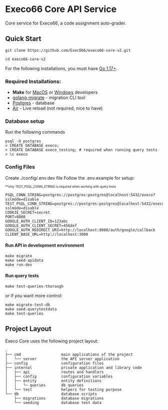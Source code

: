 # Execo66 Core API Service

Core service for Execo66, a code assignment auto-grader.

## Quick Start

```shell
git clone https://github.com/ExecO66/execo66-core-v2.git

cd execo66-core-v2
```

For the following installations, you must have [Go 1.17+](https://go.dev/doc/install).

### Required Installations:

- **Make** for [MacOS](https://formulae.brew.sh/formula/make) or [Windows](https://stackoverflow.com/questions/32127524/how-to-install-and-use-make-in-windows) developers
- [golang-migrate](https://github.com/golang-migrate/migrate/tree/master/cmd/migrate) - migration CLI tool
- [Postgres](https://www.postgresql.org/download) - database
- [Air](https://github.com/cosmtrek/air) - Live reload (not required, nice to have)

### Database setup

Run the following commands

```shell
psql -U postgres
> CREATE DATABASE execo;
> CREATE DATABASE execo_testing; # required when running query tests
> \c execo
```

### Config Files

Create ./config/.env.dev file
Follow the .env.example for setup:

<sub><sup>\*\*only TEST_PSQL_CONN_STRING is required when working with query tests</sup></sub>

```none
PSQL_CONN_STRING=postgres://postgres:postgres@localhost:5432/execo?sslmode=disable
TEST_PSQL_CONN_STRING=postgres://postgres:postgres@localhost:5432/execo_testing?sslmode=disable
COOKIE_SECRET=secret
PORT=8080
GOOGLE_AUTH_CLIENT_ID=123abc
GOOGLE_AUTH_CLIENT_SECRET=456def
GOOGLE_AUTH_REDIRECT_URI=http://localhost:8080/auth/google/callback
CLIENT_BASE_URL=http://localhost:3000
```

#### Run API in development environment

```shell
make migrate
make seed-apidata
make run-dev
```

#### Run query tests

```shell
make test-queries-thorough
```

or if you want more control:

```shell
make migrate-test-db
make seed-querytestdata
make test-queries
```

## Project Layout

Execo Core uses the following project layout:

```none
.
├── cmd                  main applications of the project
│   └── server           the API server application
├── config               configuration files
├── internal             private application and library code
│   ├── api              routes and handlers
│   ├── config           configuration variables
│   ├── entity           entity definitions
│   │   └─ queries       db queries
│   └── test             helpers for testing purpose
└── db                   database scripts
    ├── migrations       database migrations
    └── seeding          database test data
```
